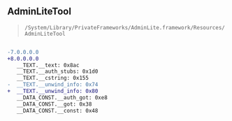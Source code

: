 ## AdminLiteTool

> `/System/Library/PrivateFrameworks/AdminLite.framework/Resources/AdminLiteTool`

```diff

-7.0.0.0.0
+8.0.0.0.0
   __TEXT.__text: 0x8ac
   __TEXT.__auth_stubs: 0x1d0
   __TEXT.__cstring: 0x155
-  __TEXT.__unwind_info: 0x74
+  __TEXT.__unwind_info: 0x80
   __DATA_CONST.__auth_got: 0xe8
   __DATA_CONST.__got: 0x38
   __DATA_CONST.__const: 0x48

```
